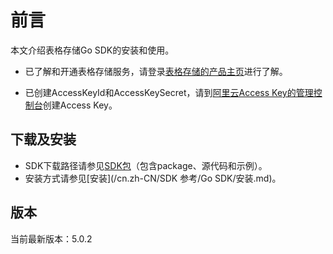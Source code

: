 # 前言

本文介绍表格存储Go SDK的安装和使用。

-   已了解和开通表格存储服务，请登录[表格存储的产品主页](https://www.aliyun.com/product/ots)进行了解。

-   已创建AccessKeyId和AccessKeySecret，请到[阿里云Access Key的管理控制台](https://ak-console.aliyun.com/#/accesskey)创建Access Key。


## 下载及安装

-   SDK下载路径请参见[SDK包](https://github.com/aliyun/aliyun-tablestore-go-sdk)（包含package、源代码和示例）。
-   安装方式请参见[安装](/cn.zh-CN/SDK 参考/Go SDK/安装.md)。

## 版本

当前最新版本：5.0.2

